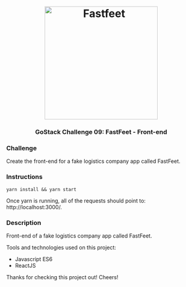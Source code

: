 <h1 align="center">
  <img alt="Fastfeet" title="Fastfeet" src="https://github.com/Rocketseat/bootcamp-gostack-desafio-02/raw/master/.github/logo.png" width="300px" />
</h1>

<h3 align="center">
  GoStack Challenge 09: FastFeet - Front-end
</h3>

### Challenge

Create the front-end for a fake logistics company app called FastFeet.

### Instructions ###
```
yarn install && yarn start
```
Once yarn is running, all of the requests should point to: http://localhost:3000/.

### Description ###
Front-end of a fake logistics company app called FastFeet.

Tools and technologies used on this project:

- Javascript ES6
- ReactJS

Thanks for checking this project out! Cheers!

